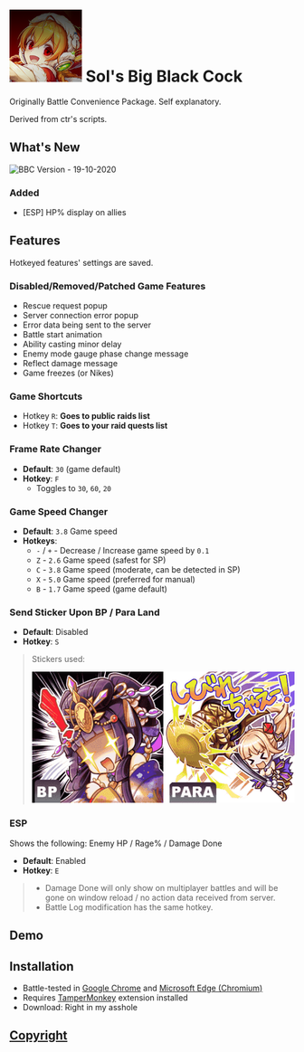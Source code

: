 # ![bbcicon](../assets/bbc/icon.png) Sol's Big Black Cock
Originally Battle Convenience Package. Self explanatory.

Derived from ctr's scripts.

## What's New
![BBC Version](https://img.shields.io/badge/BBC-v0.13.0-orange) - 19-10-2020

### Added
- [ESP] HP% display on allies

## Features
Hotkeyed features' settings are saved.

### Disabled/Removed/Patched Game Features
- Rescue request popup
- Server connection error popup
- Error data being sent to the server
- Battle start animation
- Ability casting minor delay
- Enemy mode gauge phase change message
- Reflect damage message
- Game freezes (or Nikes)

### Game Shortcuts
- Hotkey `R`: **Goes to public raids list**
- Hotkey `T`: **Goes to your raid quests list**

### Frame Rate Changer
- **Default**: `30` (game default)
- **Hotkey**: `F`
    - Toggles to `30`, `60`, `20`

### Game Speed Changer
- **Default**: `3.8` Game speed
- **Hotkeys**:
  - `-` / `+` - Decrease / Increase game speed by `0.1`
  - `Z` - `2.6` Game speed (safest for SP)
  - `C` - `3.8` Game speed (moderate, can be detected in SP)
  - `X` - `5.0` Game speed (preferred for manual)
  - `B` - `1.7` Game speed (game default)

### Send Sticker Upon BP / Para Land
- **Default**: Disabled
- **Hotkey**: `S`
> Stickers used:
>
> ![bbc_stickers](../assets/bbc/Stickers.png)

### ESP
Shows the following: Enemy HP / Rage% / Damage Done
- **Default**: Enabled
- **Hotkey**: `E`
> - Damage Done will only show on multiplayer battles
>  and will be gone on window reload / no action data received from server.
> - Battle Log modification has the same hotkey.

## Demo

## Installation
- Battle-tested in [Google Chrome](https://www.google.com/chrome/index.html) and [Microsoft Edge (Chromium)](https://www.microsoft.com/en-us/edge)
- Requires [TamperMonkey](https://www.tampermonkey.net/) extension installed
- Download: Right in my asshole

## [Copyright](../README.md#Copyright)
